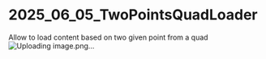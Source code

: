 # 2025_06_05_TwoPointsQuadLoader
Allow to load content based on two given point from a quad
![Uploading image.png…]()
